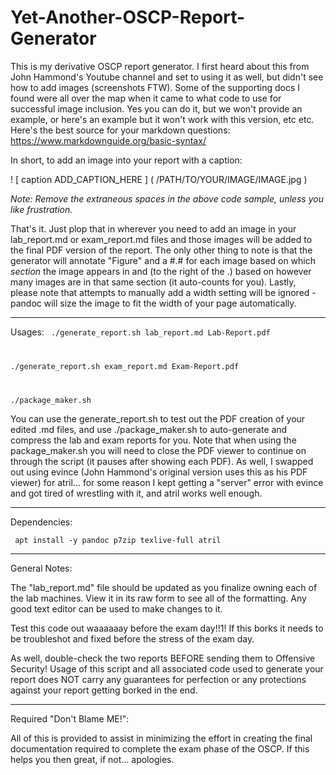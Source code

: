 # Yet-Another-OSCP-Report-Generator

This is my derivative OSCP report generator.  I first heard about this from John Hammond's Youtube channel and set to using it as well, but didn't see how to add images (screenshots FTW).  Some of the supporting docs I found were all over the map when it came to what code to use for successful image inclusion.  Yes you can do it, but we won't provide an example, or here's an example but it won't work with this version, etc etc.  Here's the best source for your markdown questions: https://www.markdownguide.org/basic-syntax/

In short, to add an image into your report with a caption:

! [ caption ADD_CAPTION_HERE ] ( /PATH/TO/YOUR/IMAGE/IMAGE.jpg )

*Note: Remove the extraneous spaces in the above code sample, unless you like frustration.*

That's it.  Just plop that in wherever you need to add an image in your lab_report.md or exam_report.md files and those images will be added to the final PDF version of the report.  The only other thing to note is that the generator will annotate "Figure" and a #.# for each image based on which *section* the image appears in and (to the right of the .) based on however many images are in that same section (it auto-counts for you).  Lastly, please note that attempts to manually add a width setting will be ignored - pandoc will size the image to fit the width of your page automatically.

---

Usages:
<code>
./generate_report.sh lab_report.md Lab-Report.pdf

./generate_report.sh exam_report.md Exam-Report.pdf

./package_maker.sh
</code>

You can use the generate_report.sh to test out the PDF creation of your edited .md files, and use ./package_maker.sh to auto-generate and compress the lab and exam reports for you.  Note that when using the package_maker.sh you will need to close the PDF viewer to continue on through the script (it pauses after showing each PDF).  As well, I swapped out using evince (John Hammond's original version uses this as his PDF viewer) for atril... for some reason I kept getting a "server" error with evince and got tired of wrestling with it, and atril works well enough.

---

Dependencies:

<code> apt install -y pandoc p7zip texlive-full atril </code>

---

General Notes:

The "lab_report.md" file should be updated as you finalize owning each of the lab machines.  View it in its raw form to see all of the formatting.  Any good text editor can be used to make changes to it.

Test this code out waaaaaay before the exam day!!1!   If this borks it needs to be troubleshot and fixed before the stress of the exam day.

As well, double-check the two reports BEFORE sending them to Offensive Security!  Usage of this script and all associated code used to generate your report does NOT carry any guarantees for perfection or any protections against your report getting borked in the end.

---

Required "Don't Blame ME!":

All of this is provided to assist in minimizing the effort in creating the final documentation required to complete the exam phase of the OSCP.  If this helps you then great, if not... apologies.
